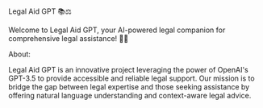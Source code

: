 Legal Aid GPT 📚⚖️

Welcome to Legal Aid GPT, your AI-powered legal companion for comprehensive legal assistance! 🤖💼

About:

Legal Aid GPT is an innovative project leveraging the power of OpenAI's GPT-3.5 to provide accessible and reliable legal support. Our mission is to bridge the gap between legal expertise and those seeking assistance by offering natural language understanding and context-aware legal advice.
